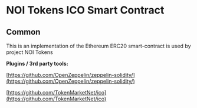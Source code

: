 # NOI Tokens ICO Smart Contract

## Common

This is an implementation of the Ethereum ERC20 smart-contract is used by project NOI Tokens

<b>Plugins / 3rd party tools:</b>

[https://github.com/OpenZeppelin/zeppelin-solidity/](https://github.com/OpenZeppelin/zeppelin-solidity/)

[https://github.com/TokenMarketNet/ico](https://github.com/TokenMarketNet/ico)